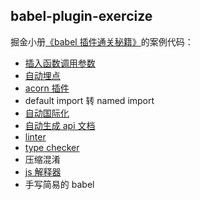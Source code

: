 ## babel-plugin-exercize

掘金小册[《babel 插件通关秘籍》](https://sourl.co/ijmTn3)的案例代码：

- [插入函数调用参数](./exercize-parameters-insert/src)
- [自动埋点](./exercize-auto-track/src)
- [acorn 插件](./exercize-acorn-plugin-guang-keyword/src)
- default import 转 named import
- [自动国际化](./exercize-auto-i18n/src/)
- [自动生成 api 文档](./exercize-auto-document/src/)
- [linter](./exercize-linter/src)
- [type checker](./exercize-type-checker/src/)
- 压缩混淆
- [js 解释器](./exercize-js-interpreter/src)
- 手写简易的 babel



